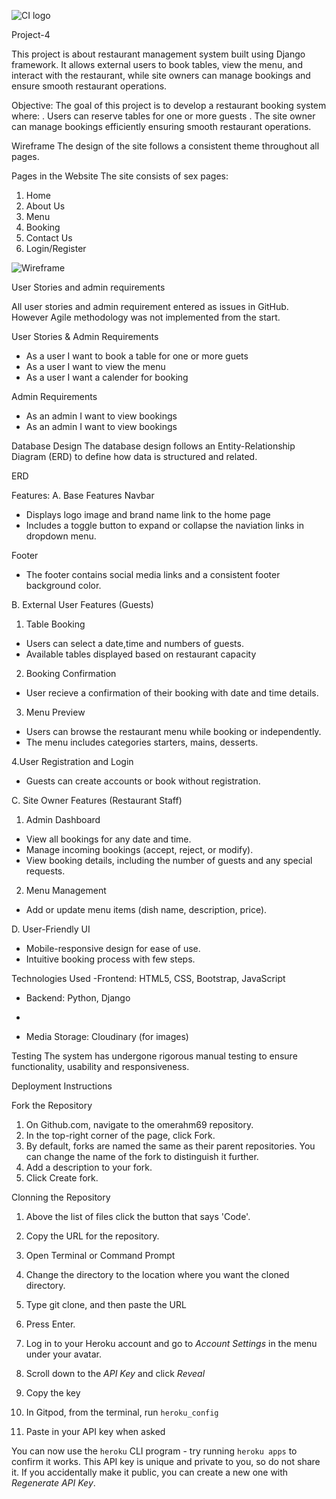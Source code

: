 ![CI logo](https://codeinstitute.s3.amazonaws.com/fullstack/ci_logo_small.png)

Project-4

This project is about restaurant management system built using Django framework. It allows external users to book tables, view the menu, and interact with the restaurant, while site owners can manage bookings and ensure smooth restaurant operations.

Objective:
The goal of this project is to develop a restaurant booking system where:
. Users can reserve tables for one or more guests
. The site owner can manage bookings efficiently ensuring smooth restaurant operations.

Wireframe
 The design of the site follows a consistent theme throughout all pages.
 
 Pages in the Website
The site consists of sex pages:
1. Home
2. About Us
3. Menu
4. Booking
5. Contact Us
6. Login/Register

![Wireframe](images/image.png)

User Stories and admin requirements

All user stories and admin requirement entered as issues in GitHub. However Agile methodology was not implemented from the start.

User Stories & Admin Requirements

- As a user I want to book a table for one or more guets
- As a user I want to view the menu
- As a user I want a calender for booking

Admin Requirements
- As an admin I want to view bookings
- As an admin I want to view bookings

Database Design
The database design follows an Entity-Relationship Diagram (ERD) to define how data is structured and related.

ERD

Features:
A. Base Features
Navbar

- Displays logo image and brand name link to the home page
- Includes a toggle button to expand or collapse the naviation links in dropdown menu.

Footer
- The footer contains social media links and a consistent footer background color.

B. External User Features (Guests)
1. Table Booking
- Users can select a date,time and numbers of guests.
- Available tables displayed based on restaurant capacity

2. Booking Confirmation
- User recieve a confirmation of their booking with date and time details.

3. Menu Preview
- Users can browse the restaurant menu while booking or independently.
- The menu includes categories starters, mains, desserts.

4.User Registration and Login

- Guests can create accounts or book without registration.

C. Site Owner Features (Restaurant Staff)

1. Admin Dashboard
- View all bookings for any date and time.
- Manage incoming bookings (accept, reject, or modify).
- View booking details, including the number of guests and any special requests.

2. Menu Management

- Add or update menu items (dish name, description, price).

D. User-Friendly UI

- Mobile-responsive design for ease of use.
- Intuitive booking process with few steps.



Technologies Used
-Frontend: HTML5, CSS, Bootstrap, JavaScript

- Backend: Python, Django

- 

- Media Storage: Cloudinary (for images)

Testing
The system has undergone rigorous manual testing to ensure functionality, usability and responsiveness.

Deployment Instructions

Fork the Repository
1. On Github.com, navigate to the omerahm69 repository.
2. In the top-right corner of the page, click Fork.
3. By default, forks are named the same as their parent repositories. You can change the name of the fork to distinguish it further.
4. Add a description to your fork.
5. Click Create fork.
 
Clonning the Repository
1. Above the list of files click the button that says 'Code'.
2. Copy the URL for the repository.
3. Open Terminal or Command Prompt
4. Change the directory to the location where you want the cloned directory.
4. Type git clone, and then paste the URL
5. Press Enter.




1. Log in to your Heroku account and go to *Account Settings* in the menu under your avatar.
2. Scroll down to the *API Key* and click *Reveal*
3. Copy the key
4. In Gitpod, from the terminal, run `heroku_config`
5. Paste in your API key when asked

You can now use the `heroku` CLI program - try running `heroku apps` to confirm it works. This API key is unique and private to you, so do not share it. If you accidentally make it public, you can create a new one with _Regenerate API Key_.


